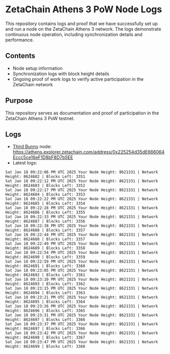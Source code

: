 # ZetaChain Athens 3 PoW Node Logs
This repository contains logs and proof that we have successfully set up and run a node on the ZetaChain Athens 3 network. The logs demonstrate continuous node operation, including synchronization details and performance.

## Contents
- Node setup information
- Synchronization logs with block height details
- Ongoing proof of work logs to verify active participation in the ZetaChain network

## Purpose
This repository serves as documentation and proof of participation in the ZetaChain Athens 3 PoW testnet.

## Logs

- [Third Bunny](https://thirdbunny.xyz/) node: https://athens.explorer.zetachain.com/address/0x225254d35dE666064Eccc5ce16eF1D8bF8D7b5EE
- Latest logs:
```
Sat Jan 18 09:22:06 PM UTC 2025 Your Node Height: 8621331 | Network Height: 8624682 | Blocks Left: 3351
Sat Jan 18 09:22:12 PM UTC 2025 Your Node Height: 8621331 | Network Height: 8624683 | Blocks Left: 3352
Sat Jan 18 09:22:17 PM UTC 2025 Your Node Height: 8621331 | Network Height: 8624684 | Blocks Left: 3353
Sat Jan 18 09:22:22 PM UTC 2025 Your Node Height: 8621331 | Network Height: 8624685 | Blocks Left: 3354
Sat Jan 18 09:22:28 PM UTC 2025 Your Node Height: 8621331 | Network Height: 8624686 | Blocks Left: 3355
Sat Jan 18 09:22:33 PM UTC 2025 Your Node Height: 8621331 | Network Height: 8624687 | Blocks Left: 3356
Sat Jan 18 09:22:38 PM UTC 2025 Your Node Height: 8621331 | Network Height: 8624688 | Blocks Left: 3357
Sat Jan 18 09:22:44 PM UTC 2025 Your Node Height: 8621331 | Network Height: 8624688 | Blocks Left: 3357
Sat Jan 18 09:22:49 PM UTC 2025 Your Node Height: 8621331 | Network Height: 8624689 | Blocks Left: 3358
Sat Jan 18 09:22:54 PM UTC 2025 Your Node Height: 8621331 | Network Height: 8624690 | Blocks Left: 3359
Sat Jan 18 09:22:59 PM UTC 2025 Your Node Height: 8621331 | Network Height: 8624691 | Blocks Left: 3360
Sat Jan 18 09:23:05 PM UTC 2025 Your Node Height: 8621331 | Network Height: 8624692 | Blocks Left: 3361
Sat Jan 18 09:23:10 PM UTC 2025 Your Node Height: 8621331 | Network Height: 8624693 | Blocks Left: 3362
Sat Jan 18 09:23:15 PM UTC 2025 Your Node Height: 8621331 | Network Height: 8624694 | Blocks Left: 3363
Sat Jan 18 09:23:21 PM UTC 2025 Your Node Height: 8621331 | Network Height: 8624695 | Blocks Left: 3364
Sat Jan 18 09:23:26 PM UTC 2025 Your Node Height: 8621331 | Network Height: 8624696 | Blocks Left: 3365
Sat Jan 18 09:23:31 PM UTC 2025 Your Node Height: 8621331 | Network Height: 8624697 | Blocks Left: 3366
Sat Jan 18 09:23:37 PM UTC 2025 Your Node Height: 8621331 | Network Height: 8624697 | Blocks Left: 3366
Sat Jan 18 09:23:42 PM UTC 2025 Your Node Height: 8621331 | Network Height: 8624698 | Blocks Left: 3367
Sat Jan 18 09:23:47 PM UTC 2025 Your Node Height: 8621331 | Network Height: 8624699 | Blocks Left: 3368
```
